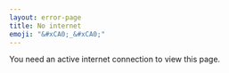 ```yaml
---
layout: error-page
title: No internet
emoji: "&#xCA0;_&#xCA0;"
---
```

You need an active internet connection to view this page.
